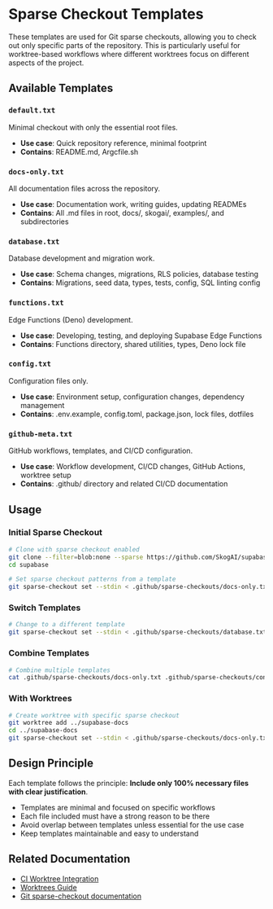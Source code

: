 # Sparse Checkout Templates

These templates are used for Git sparse checkouts, allowing you to check out only specific parts of the repository. This is particularly useful for worktree-based workflows where different worktrees focus on different aspects of the project.

## Available Templates

### `default.txt`
Minimal checkout with only the essential root files.
- **Use case**: Quick repository reference, minimal footprint
- **Contains**: README.md, Argcfile.sh

### `docs-only.txt`
All documentation files across the repository.
- **Use case**: Documentation work, writing guides, updating READMEs
- **Contains**: All .md files in root, docs/, skogai/, examples/, and subdirectories

### `database.txt`
Database development and migration work.
- **Use case**: Schema changes, migrations, RLS policies, database testing
- **Contains**: Migrations, seed data, types, tests, config, SQL linting config

### `functions.txt`
Edge Functions (Deno) development.
- **Use case**: Developing, testing, and deploying Supabase Edge Functions
- **Contains**: Functions directory, shared utilities, types, Deno lock file

### `config.txt`
Configuration files only.
- **Use case**: Environment setup, configuration changes, dependency management
- **Contains**: .env.example, config.toml, package.json, lock files, dotfiles

### `github-meta.txt`
GitHub workflows, templates, and CI/CD configuration.
- **Use case**: Workflow development, CI/CD changes, GitHub Actions, worktree setup
- **Contains**: .github/ directory and related CI/CD documentation

## Usage

### Initial Sparse Checkout

```bash
# Clone with sparse checkout enabled
git clone --filter=blob:none --sparse https://github.com/SkogAI/supabase.git
cd supabase

# Set sparse checkout patterns from a template
git sparse-checkout set --stdin < .github/sparse-checkouts/docs-only.txt
```

### Switch Templates

```bash
# Change to a different template
git sparse-checkout set --stdin < .github/sparse-checkouts/database.txt
```

### Combine Templates

```bash
# Combine multiple templates
cat .github/sparse-checkouts/docs-only.txt .github/sparse-checkouts/config.txt | git sparse-checkout set --stdin
```

### With Worktrees

```bash
# Create worktree with specific sparse checkout
git worktree add ../supabase-docs
cd ../supabase-docs
git sparse-checkout set --stdin < .github/sparse-checkouts/docs-only.txt
```

## Design Principle

Each template follows the principle: **Include only 100% necessary files with clear justification**.

- Templates are minimal and focused on specific workflows
- Each file included must have a strong reason to be there
- Avoid overlap between templates unless essential for the use case
- Keep templates maintainable and easy to understand

## Related Documentation

- [CI Worktree Integration](../../docs/CI_WORKTREE_INTEGRATION.md)
- [Worktrees Guide](../../docs/WORKTREES.md)
- [Git sparse-checkout documentation](https://git-scm.com/docs/git-sparse-checkout)
